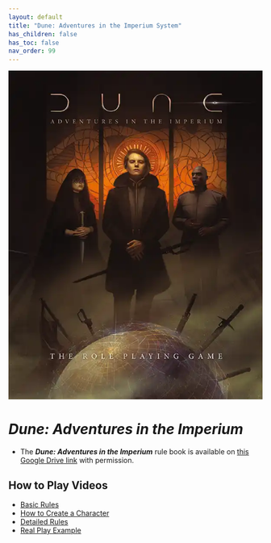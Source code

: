 ```yaml
---
layout: default
title: "Dune: Adventures in the Imperium System"
has_children: false
has_toc: false
nav_order: 99
---
```

![](../imgs/DAitI.webp)  
# ***Dune: Adventures in the Imperium***   

- The ***Dune: Adventures in the Imperium*** rule book is available on [this Google Drive link](https://drive.google.com/file/d/1HIJ-eAKioLQRO0FPb2MuwCNvTLo94OQ1/view?usp=drivesdk) with permission.  
  
## How to Play Videos
- [Basic Rules](https://youtu.be/l52lA6PDmI4?t=166)  
- [How to Create a Character](https://youtu.be/zXnPS0u573s?t=473)  
- [Detailed Rules](https://youtu.be/zXnPS0u573s?t=798)  
- [Real Play Example](https://youtu.be/6_6z_SOHxFU?t=413)  